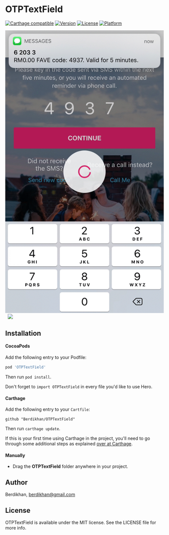 # OTPTextField

[![Carthage compatible](https://img.shields.io/badge/Carthage-compatible-4BC51D.svg?style=flat)](https://github.com/Carthage/Carthage)
[![Version](https://img.shields.io/cocoapods/v/OTPTextField.svg?style=flat)](https://cocoapods.org/pods/OTPTextField)
[![License](https://img.shields.io/cocoapods/l/OTPTextField.svg?style=flat)](https://cocoapods.org/pods/OTPTextField)
[![Platform](https://img.shields.io/cocoapods/p/OTPTextField.svg?style=flat)](https://cocoapods.org/pods/OTPTextField)

<img src="https://github.com/Berdikhan/OTPTextField/blob/master/OTPTextField.gif"/>&nbsp;
<img src="https://github.com/Berdikhan/OTPTextField/blob/master/OTPTextFieldManual.gif"/>

## Installation

#### CocoaPods

Add the following entry to your Podfile:

```rb
pod 'OTPTextField'
```

Then run `pod install`.

Don't forget to `import OTPTextField` in every file you'd like to use Hero.

#### Carthage

Add the following entry to your `Cartfile`:

```
github "Berdikhan/OTPTextField"
```

Then run `carthage update`.

If this is your first time using Carthage in the project, you'll need to go through some additional steps as explained [over at Carthage](https://github.com/Carthage/Carthage#adding-frameworks-to-an-application).

#### Manually

- Drag the **OTPTextField** folder anywhere in your project.

## Author

Berdikhan, berdikhan@gmail.com

## License

OTPTextField is available under the MIT license. See the LICENSE file for more info.
